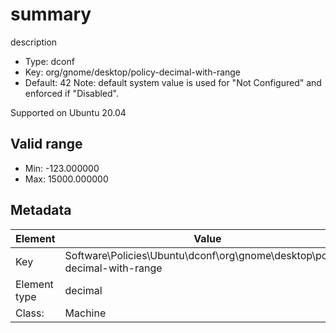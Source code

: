 # summary

description

- Type: dconf
- Key: org/gnome/desktop/policy-decimal-with-range
- Default: 42
Note: default system value is used for "Not Configured" and enforced if "Disabled".

Supported on Ubuntu 20.04

## Valid range

* Min: -123.000000
* Max: 15000.000000



## Metadata

| Element      | Value            |
| ---          | ---              |
| Key          | Software\Policies\Ubuntu\dconf\org\gnome\desktop\policy-decimal-with-range         |
| Element type | decimal |
| Class:       | Machine       |
